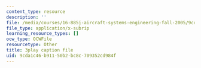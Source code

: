 ```yaml
---
content_type: resource
description: ''
file: /media/courses/16-885j-aircraft-systems-engineering-fall-2005/9cda1c46b91150b2bc8c709352cd984f_2QRfkG7jOfY.vtt
file_type: application/x-subrip
learning_resource_types: []
ocw_type: OCWFile
resourcetype: Other
title: 3play caption file
uid: 9cda1c46-b911-50b2-bc8c-709352cd984f
---
```

